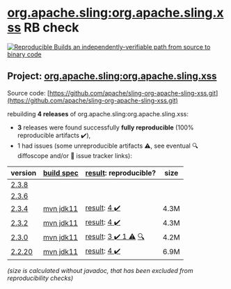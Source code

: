 [org.apache.sling:org.apache.sling.xss](https://central.sonatype.com/artifact/org.apache.sling/org.apache.sling.xss/2.3.4/versions) RB check
=======

[![Reproducible Builds](https://reproducible-builds.org/images/logos/rb.svg) an independently-verifiable path from source to binary code](https://reproducible-builds.org/)

## Project: [org.apache.sling:org.apache.sling.xss](https://central.sonatype.com/artifact/org.apache.sling/org.apache.sling.xss/2.3.4/versions)

Source code: [https://github.com/apache/sling-org-apache-sling-xss.git](https://github.com/apache/sling-org-apache-sling-xss.git)

rebuilding **4 releases** of org.apache.sling:org.apache.sling.xss:
- **3** releases were found successfully **fully reproducible** (100% reproducible artifacts :heavy_check_mark:),
- 1 had issues (some unreproducible artifacts :warning:, see eventual :mag: diffoscope and/or :memo: issue tracker links):

| version | [build spec](/BUILDSPEC.md) | [result](https://reproducible-builds.org/docs/jvm/): reproducible? | size |
| -- | --------- | ------ | -- |
| [2.3.8](https://central.sonatype.com/artifact/org.apache.sling/org.apache.sling.xss/2.3.8/pom) | | | |
| [2.3.6](https://central.sonatype.com/artifact/org.apache.sling/org.apache.sling.xss/2.3.6/pom) | | | |
| [2.3.4](https://central.sonatype.com/artifact/org.apache.sling/org.apache.sling.xss/2.3.4/pom) | [mvn jdk11](org.apache.sling.xss-2.3.4.buildspec) | [result](org.apache.sling.xss-2.3.4.buildinfo): [4 :heavy_check_mark: ](org.apache.sling.xss-2.3.4.buildcompare) | 4.3M |
| [2.3.2](https://central.sonatype.com/artifact/org.apache.sling/org.apache.sling.xss/2.3.2/pom) | [mvn jdk11](org.apache.sling.xss-2.3.2.buildspec) | [result](org.apache.sling.xss-2.3.2.buildinfo): [4 :heavy_check_mark: ](org.apache.sling.xss-2.3.2.buildcompare) | 4.3M |
| [2.3.0](https://central.sonatype.com/artifact/org.apache.sling/org.apache.sling.xss/2.3.0/pom) | [mvn jdk11](org.apache.sling.xss-2.3.0.buildspec) | [result](org.apache.sling.xss-2.3.0.buildinfo): [3 :heavy_check_mark:  1 :warning:](org.apache.sling.xss-2.3.0.buildcompare) [:mag:](org.apache.sling.xss-2.3.0.diffoscope) | 4.2M |
| [2.2.20](https://central.sonatype.com/artifact/org.apache.sling/org.apache.sling.xss/2.2.20/pom) | [mvn jdk11](org.apache.sling.xss-2.2.20.buildspec) | [result](org.apache.sling.xss-2.2.20.buildinfo): [4 :heavy_check_mark: ](org.apache.sling.xss-2.2.20.buildcompare) | 6.9M |

<i>(size is calculated without javadoc, that has been excluded from reproducibility checks)</i>
